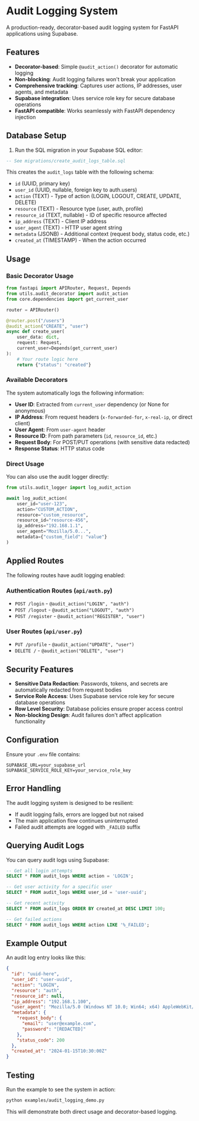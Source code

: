 # Audit Logging System

A production-ready, decorator-based audit logging system for FastAPI applications using Supabase.

## Features

- **Decorator-based**: Simple `@audit_action()` decorator for automatic logging
- **Non-blocking**: Audit logging failures won't break your application
- **Comprehensive tracking**: Captures user actions, IP addresses, user agents, and metadata
- **Supabase integration**: Uses service role key for secure database operations
- **FastAPI compatible**: Works seamlessly with FastAPI dependency injection

## Database Setup

1. Run the SQL migration in your Supabase SQL editor:

```sql
-- See migrations/create_audit_logs_table.sql
```

This creates the `audit_logs` table with the following schema:
- `id` (UUID, primary key)
- `user_id` (UUID, nullable, foreign key to auth.users)
- `action` (TEXT) - Type of action (LOGIN, LOGOUT, CREATE, UPDATE, DELETE)
- `resource` (TEXT) - Resource type (user, auth, profile)
- `resource_id` (TEXT, nullable) - ID of specific resource affected
- `ip_address` (TEXT) - Client IP address
- `user_agent` (TEXT) - HTTP user agent string
- `metadata` (JSONB) - Additional context (request body, status code, etc.)
- `created_at` (TIMESTAMP) - When the action occurred

## Usage

### Basic Decorator Usage

```python
from fastapi import APIRouter, Request, Depends
from utils.audit_decorator import audit_action
from core.dependencies import get_current_user

router = APIRouter()

@router.post("/users")
@audit_action("CREATE", "user")
async def create_user(
    user_data: dict,
    request: Request,
    current_user=Depends(get_current_user)
):
    # Your route logic here
    return {"status": "created"}
```

### Available Decorators

The system automatically logs the following information:
- **User ID**: Extracted from `current_user` dependency (or None for anonymous)
- **IP Address**: From request headers (`x-forwarded-for`, `x-real-ip`, or direct client)
- **User Agent**: From `user-agent` header
- **Resource ID**: From path parameters (`id`, `resource_id`, etc.)
- **Request Body**: For POST/PUT operations (with sensitive data redacted)
- **Response Status**: HTTP status code

### Direct Usage

You can also use the audit logger directly:

```python
from utils.audit_logger import log_audit_action

await log_audit_action(
    user_id="user-123",
    action="CUSTOM_ACTION",
    resource="custom_resource",
    resource_id="resource-456",
    ip_address="192.168.1.1",
    user_agent="Mozilla/5.0...",
    metadata={"custom_field": "value"}
)
```

## Applied Routes

The following routes have audit logging enabled:

### Authentication Routes (`api/auth.py`)
- `POST /login` - `@audit_action("LOGIN", "auth")`
- `POST /logout` - `@audit_action("LOGOUT", "auth")`
- `POST /register` - `@audit_action("REGISTER", "user")`

### User Routes (`api/user.py`)
- `PUT /profile` - `@audit_action("UPDATE", "user")`
- `DELETE /` - `@audit_action("DELETE", "user")`

## Security Features

- **Sensitive Data Redaction**: Passwords, tokens, and secrets are automatically redacted from request bodies
- **Service Role Access**: Uses Supabase service role key for secure database operations
- **Row Level Security**: Database policies ensure proper access control
- **Non-blocking Design**: Audit failures don't affect application functionality

## Configuration

Ensure your `.env` file contains:

```env
SUPABASE_URL=your_supabase_url
SUPABASE_SERVICE_ROLE_KEY=your_service_role_key
```

## Error Handling

The audit logging system is designed to be resilient:
- If audit logging fails, errors are logged but not raised
- The main application flow continues uninterrupted
- Failed audit attempts are logged with `_FAILED` suffix

## Querying Audit Logs

You can query audit logs using Supabase:

```sql
-- Get all login attempts
SELECT * FROM audit_logs WHERE action = 'LOGIN';

-- Get user activity for a specific user
SELECT * FROM audit_logs WHERE user_id = 'user-uuid';

-- Get recent activity
SELECT * FROM audit_logs ORDER BY created_at DESC LIMIT 100;

-- Get failed actions
SELECT * FROM audit_logs WHERE action LIKE '%_FAILED';
```

## Example Output

An audit log entry looks like this:

```json
{
  "id": "uuid-here",
  "user_id": "user-uuid",
  "action": "LOGIN",
  "resource": "auth",
  "resource_id": null,
  "ip_address": "192.168.1.100",
  "user_agent": "Mozilla/5.0 (Windows NT 10.0; Win64; x64) AppleWebKit/537.36",
  "metadata": {
    "request_body": {
      "email": "user@example.com",
      "password": "[REDACTED]"
    },
    "status_code": 200
  },
  "created_at": "2024-01-15T10:30:00Z"
}
```

## Testing

Run the example to see the system in action:

```bash
python examples/audit_logging_demo.py
```

This will demonstrate both direct usage and decorator-based logging.
